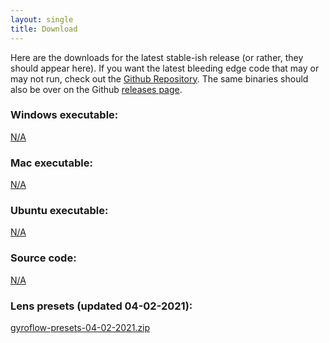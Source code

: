 ```yaml
---
layout: single
title: Download
---
```


Here are the downloads for the latest stable-ish release (or rather, they should appear here). If you want the latest bleeding edge code that may or may not run, check out the [Github Repository](https://github.com/ElvinC/gyroflow). The same binaries should also be over on the Github [releases page](https://github.com/ElvinC/gyroflow/releases).

### Windows executable:
<a href="#" class="btn btn--info btn--large">N/A</a>
### Mac executable:
<a href="#" class="btn btn--info btn--large">N/A</a>
### Ubuntu executable:
<a href="#" class="btn btn--info btn--large">N/A</a>
### Source code:
<a href="#" class="btn btn--info btn--large">N/A</a>
### Lens presets (updated 04-02-2021):
<a href="#" class="btn btn--primary btn--large">gyroflow-presets-04-02-2021.zip</a>
